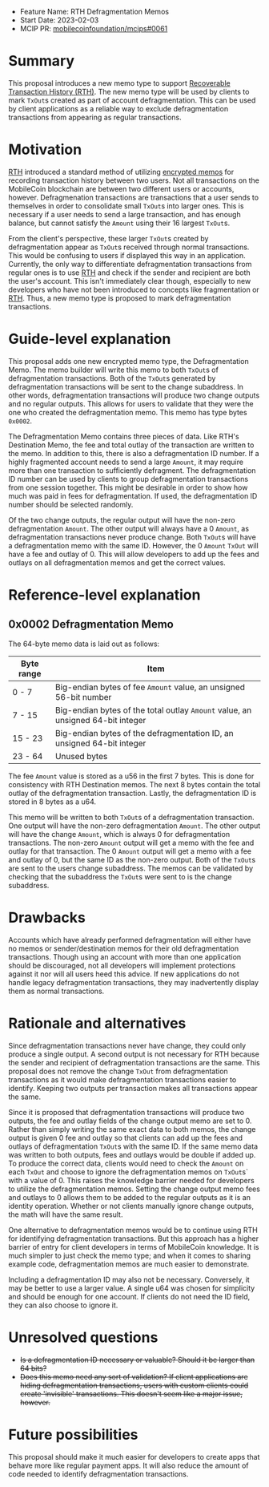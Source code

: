 - Feature Name: RTH Defragmentation Memos
- Start Date: 2023-02-03
- MCIP PR: [mobilecoinfoundation/mcips#0061](https://github.com/mobilecoinfoundation/mcips/pull/0061)

# Summary
[summary]: #summary

This proposal introduces a new memo type to support [Recoverable Transaction History (RTH)](https://github.com/mobilecoinfoundation/mcips/pull/4). The new memo type will be used by clients to mark `TxOut`s created as part of account defragmentation. This can be used by client applications as a reliable way to exclude defragmentation transactions from appearing as regular transactions.

# Motivation
[motivation]: #motivation

[RTH](https://github.com/mobilecoinfoundation/mcips/pull/4) introduced a standard method of utilizing [encrypted memos](https://github.com/mobilecoinfoundation/mcips/pull/3) for recording transaction history between two users. Not all transactions on the MobileCoin blockchain are between two different users or accounts, however. Defragmenation transactions are transactions that a user sends to themselves in order to consolidate small `TxOut`s into larger ones. This is necessary if a user needs to send a large transaction, and has enough balance, but cannot satisfy the `Amount` using their 16 largest `TxOut`s.

From the client's perspective, these larger `TxOut`s created by defragmentation appear as `TxOut`s received through normal transactions. This would be confusing to users if displayed this way in an application. Currently, the only way to differentiate defragmentation transactions from regular ones is to use [RTH](https://github.com/mobilecoinfoundation/mcips/pull/4) and check if the sender and recipient are both the user's account. This isn't immediately clear though, especially to new developers who have not been introduced to concepts like fragmentation or [RTH](https://github.com/mobilecoinfoundation/mcips/pull/4). Thus, a new memo type is proposed to mark defragmentation transactions.

# Guide-level explanation
[guide-level-explanation]: #guide-level-explanation

This proposal adds one new encrypted memo type, the Defragmentation Memo. The memo builder will write this memo to both `TxOut`s of defragmentation transactions. Both of the `TxOut`s generated by defragmentation transactions will be sent to the change subaddress. In other words, defragmentation transactions will produce two change outputs and no regular outputs. This allows for users to validate that they were the one who created the defragmentation memo. This memo has type bytes `0x0002`.

The Defragmentation Memo contains three pieces of data. Like RTH's Destination Memo, the fee and total outlay of the transaction are written to the memo. In addition to this, there is also a defragmentation ID number. If a highly fragmented account needs to send a large `Amount`, it may require more than one transaction to sufficiently defragment. The defragmentation ID number can be used by clients to group defragmentation transactions from one session together. This might be desirable in order to show how much was paid in fees for defragmentation. If used, the defragmentation ID number should be selected randomly.

Of the two change outputs, the regular output will have the non-zero defragmentation `Amount`. The other output will always have a 0 `Amount`, as defragmentation transactions never produce change. Both `TxOut`s will have a defragmentation memo with the same ID. However, the 0 `Amount` `TxOut` will have a fee and outlay of 0. This will allow developers to add up the fees and outlays on all defragmentation memos and get the correct values.

# Reference-level explanation
[reference-level-explanation]: #reference-level-explanation

## 0x0002 Defragmentation Memo

The 64-byte memo data is laid out as follows:

| Byte range | Item |
| ---------- | ---- |
| 0 - 7      | Big-endian bytes of fee `Amount` value, an unsigned 56-bit number |
| 7 - 15     | Big-endian bytes of the total outlay `Amount` value, an unsigned 64-bit integer |
| 15 - 23    | Big-endian bytes of the defragmentation ID, an unsigned 64-bit integer |
| 23 - 64    | Unused bytes |

The fee `Amount` value is stored as a u56 in the first 7 bytes. This is done for consistency with RTH Destination memos. The next 8 bytes contain the total outlay of the defragmentation transaction. Lastly, the defragmentation ID is stored in 8 bytes as a u64.

This memo will be written to both `TxOut`s of a defragmentation transaction. One output will have the non-zero defragmentation `Amount`. The other output will have the change `Amount`, which is always 0 for defragmentation transactions. The non-zero `Amount` output will get a memo with the fee and outlay for that transaction. The 0 `Amount` output will get a memo with a fee and outlay of 0, but the same ID as the non-zero output. Both of the `TxOut`s are sent to the users change subaddress. The memos can be validated by checking that the subaddress the `TxOut`s were sent to is the change subaddress.

# Drawbacks
[drawbacks]: #drawbacks

Accounts which have already performed defragmentation will either have no memos or sender/destination memos for their old defragmentation transactions. Though using an account with more than one application should be discouraged, not all developers will implement protections against it nor will all users heed this advice. If new applications do not handle legacy defragmentation transactions, they may inadvertently display them as normal transactions.

# Rationale and alternatives
[rationale-and-alternatives]: #rationale-and-alternatives

Since defragmentation transactions never have change, they could only produce a single output. A second output is not necessary for RTH because the sender and recipient of defragmentation transactions are the same. This proposal does not remove the change `TxOut` from defragmentation transactions as it would make defragmentation transactions easier to identify. Keeping two outputs per transaction makes all transactions appear the same.

Since it is proposed that defragmentation transactions will produce two outputs, the fee and outlay fields of the change output memo are set to 0. Rather than simply writing the same exact data to both memos, the change output is given 0 fee and outlay so that clients can add up the fees and outlays of defragmentation `TxOut`s with the same ID. If the same memo data was written to both outputs, fees and outlays would be double if added up. To produce the correct data, clients would need to check the `Amount` on each `TxOut` and choose to ignore the defragmentation memos on `TxOut`s` with a value of 0. This raises the knowledge barrier needed for developers to utilize the defragmentation memos. Setting the change output memo fees and outlays to 0 allows them to be added to the regular outputs as it is an identity operation. Whether or not clients manually ignore change outputs, the math will have the same result.

One alternative to defragmentation memos would be to continue using RTH for identifying defragmentation transactions. But this approach has a higher barrier of entry for client developers in terms of MobileCoin knowledge. It is much simpler to just check the memo type; and when it comes to sharing example code, defragmentation memos are much easier to demonstrate.

Including a defragmentation ID may also not be necessary. Conversely, it may be better to use a larger value. A single u64 was chosen for simplicity and should be enough for one account. If clients do not need the ID field, they can also choose to ignore it.

# Unresolved questions
[unresolved-questions]: #unresolved-questions

- ~~Is a defragmentation ID necessary or valuable? Should it be larger than 64 bits?~~
- ~~Does this memo need any sort of validation? If client applications are hiding defragmentation transactions, users with custom clients could create 'invisible' transactions. This doesn't seem like a major issue, however.~~

# Future possibilities
[future-possibilities]: #future-possibilities

This proposal should make it much easier for developers to create apps that behave more like regular payment apps. It will also reduce the amount of code needed to identify defragmentation transactions.

